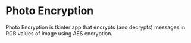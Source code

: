 # Photo Encryption

Photo Encryption is tkinter app that encrypts (and decrypts) messages in RGB values of image using AES encryption.